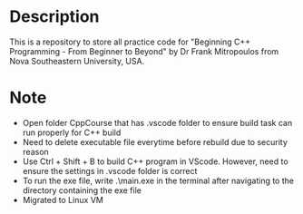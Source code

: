 # Description
This is a repository to store all practice code for "Beginning C++ Programming - From Beginner to Beyond" by 
Dr Frank Mitropoulos from Nova Southeastern University, USA.

# Note
- Open folder CppCourse that has .vscode folder to ensure build task can run properly for C++ build
- Need to delete executable file everytime before rebuild due to security reason
- Use Ctrl + Shift + B to build C++ program in VScode. However, need to ensure the settings in .vscode folder is correct
- To run the exe file, write .\main.exe in the terminal after navigating to the directory containing the exe file
- Migrated to Linux VM